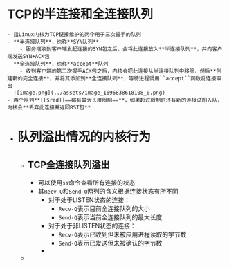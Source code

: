 # TCP的半连接和全连接队列
	- 指Linux内核为TCP链接维护的两个用于三次握手的队列
	- **半连接队列**，也称**SYN队列**
		- 服务端收到客户端发起连接的SYN包之后，会将此连接放入**半连接队列**，并向客户端发送SYN+ACK包
	- **全连接队列**，也称**accept**队列
		- 收到客户端的第三次握手ACK包之后，内核会把此连接从半连接队列中移除，然后**创建新的完全连接**，并将其添加到**全连接队列**，等待进程调用``accept``函数将连接取出
	- ![image.png](../assets/image_1696838618108_0.png)
	- 两个队列**[[$red]]==都有最大长度限制==**，如果超过限制时还有新的连接试图入队，内核会**丢弃此连接并返回RST包**
- # 队列溢出情况的内核行为
	- ## TCP全连接队列溢出
		- 可以使用``ss``命令查看所有连接的状态
		- 其``Recv-Q``和``Send-Q``两列的含义根据连接状态有所不同
			- 对于处于LISTEN状态的连接：
				- `Recv-Q`表示目前全连接队列的大小
				- `Send-Q`表示当前全连接队列的最大长度
			- 对于处于非LISTEN状态的连接：
				- `Recv-Q`表示已收到但未被应用进程读取的字节数
				- `Send-Q`表示已发送但未被确认的字节数
			-
	-